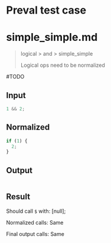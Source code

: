 # Preval test case

# simple_simple.md

> logical > and > simple_simple
>
> Logical ops need to be normalized

#TODO

## Input

`````js filename=intro
1 && 2;
`````

## Normalized

`````js filename=intro
if (1) {
  2;
}
`````

## Output

`````js filename=intro

`````

## Result

Should call `$` with:
[null];

Normalized calls: Same

Final output calls: Same
